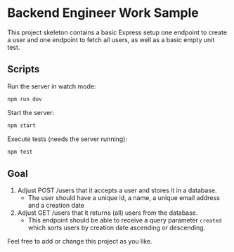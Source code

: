 # Backend Engineer Work Sample

This project skeleton contains a basic Express setup one endpoint to create a user and one endpoint to fetch all users, as well as a basic empty unit test.

## Scripts

Run the server in watch mode:

```sh
npm run dev
```

Start the server:

```sh
npm start
```

Execute tests (needs the server running):

```sh
npm test
```

## Goal

1. Adjust POST /users that it accepts a user and stores it in a database.
    - The user should have a unique id, a name, a unique email address and a creation date
2. Adjust GET /users that it returns (all) users from the database.
    - This endpoint should be able to receive a query parameter `created` which sorts users by creation date ascending or descending.

Feel free to add or change this project as you like.
